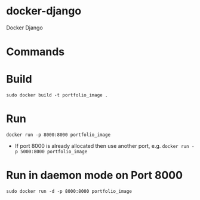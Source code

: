 # docker-django
Docker Django


# Commands

# Build
`sudo docker build -t portfolio_image .`

# Run
`docker run -p 8000:8000 portfolio_image`
- If port 8000 is already allocated then use another port, e.g.
`docker run -p 5000:8000 portfolio_image`

# Run in daemon mode on Port 8000
`sudo docker run -d -p 8000:8000 portfolio_image`